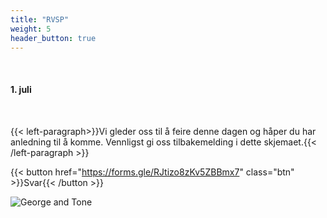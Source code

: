 ```yaml
---
title: "RVSP"
weight: 5
header_button: true
---
```


&nbsp;

#### 1. juli

&nbsp;

{{< left-paragraph>}}Vi gleder oss til å feire denne dagen og håper du har anledning til å komme. Vennligst gi oss tilbakemelding i dette skjemaet.{{< /left-paragraph >}}

{{< button href="https://forms.gle/RJtizo8zKv5ZBBmx7" class="btn" >}}Svar{{< /button >}}

![George and Tone](images/gt_fjord.jpg)